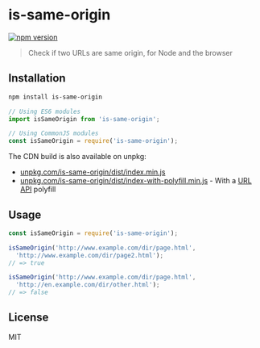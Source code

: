 # is-same-origin

[![npm version](https://img.shields.io/npm/v/is-same-origin.svg)](https://www.npmjs.com/package/is-same-origin)

> Check if two URLs are same origin, for Node and the browser

## Installation

```sh
npm install is-same-origin
```

```js
// Using ES6 modules
import isSameOrigin from 'is-same-origin';

// Using CommonJS modules
const isSameOrigin = require('is-same-origin');
```

The CDN build is also available on unpkg:

- [unpkg.com/is-same-origin/dist/index.min.js](https://unpkg.com/is-same-origin/dist/index.min.js)
- [unpkg.com/is-same-origin/dist/index-with-polyfill.min.js](https://unpkg.com/is-same-origin/dist/index-with-polyfill.min.js) - With a [URL API](https://caniuse.com/#feat=url) polyfill 

## Usage

```js
const isSameOrigin = require('is-same-origin');

isSameOrigin('http://www.example.com/dir/page.html',
  'http://www.example.com/dir/page2.html');
// => true

isSameOrigin('http://www.example.com/dir/page.html',
  'http://en.example.com/dir/other.html');
// => false
```

## License

MIT
